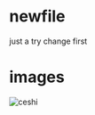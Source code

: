 # newfile
just a try
change first  
# images
![ceshi](http://106.12.119.1:9001/images/174429b5wzavjztjr9tntt.jpg)

